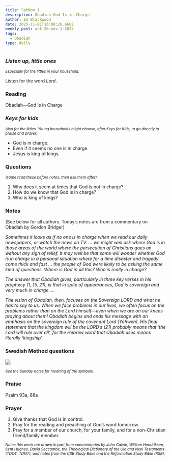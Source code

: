 ```yaml
---
title: SatNov 1
description: Obadiah—God Is in Charge
author: Ed Blackwood
date: 2025-11-01T16:00:28.668Z
weekly_post: oct-26-nov-1-2025
tags:
  - Obadiah
type: daily
---
```

### *Listen up, little ones*

<div><small><i>Especially for the littles in your household.</i></small></div>

Listen for the word *Lord*.

### Reading

Obadiah—God Is in Charge

### *Keys for kids*

<div><small><i>Also for the littles. Young households might choose, after Keys for Kids, to go directly to praise and prayer.</i></small></div>

* God is in charge.
* Even if it seems no one is in charge.
* Jesus is king of kings.

### Questions

<div><small><i>(some read these before notes, then ask them after)</i></small></div>

1. Why does it seem at times that God is not in charge?
2. How do we know that God is in charge?
3. Who is king of kings?

### Notes

(See below for all authors.  Today’s notes are from a commentary on Obadiah by Gordon Bridger)	

*Sometimes it looks as if no one is in charge when we read our daily newspapers, or watch the news on TV. … we might well ask where God is in those areas of the world where the persecution of Christians goes on without any sign of relief. It may well be that some will wonder whether God is in charge in a personal situation where for a time disaster and tragedy come thick and fast … the people of God were likely to be asking the same kind of questions. Where is God in all this? Who is really in charge?*

*The answer that Obadiah gives, particularly in three key verses in his prophecy (1, 15, 21), is that in spite of appearances, God is sovereign and very much in charge. …*

*The vision of Obadiah, then, focuses on the Sovereign LORD and what he has to say to us. When we face problems in our lives, we often focus on the problems rather than on the Lord himself—even when we are on our knees praying about them! Obadiah begins and ends his message with an emphasis on the sovereign rule of the covenant Lord (Yahweh). His final statement that the kingdom will be the LORD’s (21) probably means that ‘the Lord will rule over all’, for the Hebrew word that Obadiah uses means literally ‘kingship’.*

### Swedish Method questions

![](/static/img/family_worship_study_ed-swedish_questions.png)

<div><small><i>See the Sunday notes for meaning of the symbols.</i></small></div>

### Praise

Psalm 93a, 88a

### Prayer

1. Give thanks that God is in control.
2. Pray for the reading and preaching of God’s word tomorrow.
3. Pray for a member of our church, for your family, and for a non-Christian friend/family member.

<div><small><i>Notes this week are drawn in part from commentaries by John Calvin, William Hendriksen, Kent Hughes, David Seccombe, the Theological Dictionary of the Old and New Testaments (TDOT, TDNT), and notes from the CSB Study Bible and the Reformation Study Bible (RSB).</i></small></div>